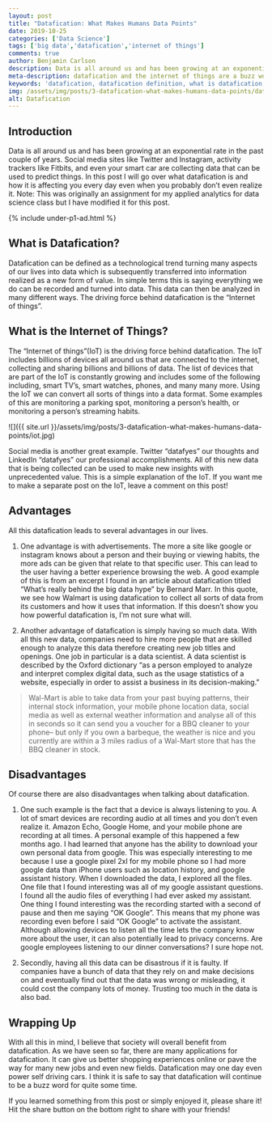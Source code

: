 ```yaml
---
layout: post
title: "Datafication: What Makes Humans Data Points"
date: 2019-10-25
categories: ['Data Science']
tags: ['big data','datafication','internet of things']
comments: true
author: Benjamin Carlson
description: Data is all around us and has been growing at an exponential rate in the past couple of years. Social media sites like Twitter and Instagram, activity trackers
meta-description: datafication and the internet of things are a buzz word. They are growing bigger as big data and analytics takes off. In this article I'll talk about what is datafication and the internet of things
keywords: 'datafication, datafication definition, what is datafication, internet of things'
img: /assets/img/posts/3-datafication-what-makes-humans-data-points/datafication-what-makes-humans-data-points.png
alt: Datafication
---
```


## Introduction
Data is all around us and has been growing at an exponential rate in the past couple of years. Social media sites like Twitter and Instagram, activity trackers like Fitbits, and even your smart car are collecting data that can be used to predict things. In this post I will go over what datafication is and how it is affecting you every day even when you probably don’t even realize it. Note: This was originally an assignment for my applied analytics for data science class but I have modified it for this post.

{% include under-p1-ad.html %}

## What is Datafication?
Datafication can be defined as a technological trend turning many aspects of our lives into data which is subsequently transferred into information realized as a new form of value. In simple terms this is saying everything we do can be recorded and turned into data. This data can then be analyzed in many different ways. The driving force behind datafication is the “Internet of things”. 

## What is the Internet of Things?
The “Internet of things”(IoT) is the driving force behind datafication. The IoT includes billions of devices all around us that are connected to the internet, collecting and sharing billions and billions of data. The list of devices that are part of the IoT is constantly growing and includes some of the following including, smart TV’s, smart watches, phones, and many many more. Using the IoT we can convert all sorts of things into a data format. Some examples of this are monitoring a parking spot, monitoring a person’s health, or monitoring a person’s streaming habits. 

<span class="blog-post-imbedded-img">
![]({{ site.url }}/assets/img/posts/3-datafication-what-makes-humans-data-points/iot.jpg) 
</span>

Social media is another great example. Twitter “datafyes” our thoughts and LinkedIn “datafyes” our professional accomplishments. All of this new data that is being collected can be used to make new insights with unprecedented value. This is a simple explanation of the IoT. If you want me to make a separate post on the IoT, leave a comment on this post!

## Advantages
All this datafication leads to several advantages in our lives. 

1. One advantage is with advertisements. The more a site like google or instagram knows about a person and their buying or viewing habits, the more ads can be given that relate to that specific user. This can lead to the user having a better experience browsing the web. A good example of this is from an excerpt I found in an article about datafication titled “What’s really behind the big data hype” by Bernard Marr. In this quote, we see how Walmart is using datafication to collect all sorts of data from its customers and how it uses that information. If this doesn’t show you how powerful datafication is, I’m not sure what will.  

2. Another advantage of datafication is simply having so much data. With all this new data, companies need to hire more people that are skilled enough to analyze this data therefore creating new job titles and openings. One job in particular is a data scientist. A data scientist is described by the Oxford dictionary “as a person employed to analyze and interpret complex digital data, such as the usage statistics of a website, especially in order to assist a business in its decision-making.”

> Wal-Mart is able to take data from your past buying patterns, their internal stock information, your mobile phone location data, social media as well as external weather information and analyse all of this in seconds so it can send you a voucher for a BBQ cleaner to your phone– but only if you own a barbeque, the weather is nice and you currently are within a 3 miles radius of a Wal-Mart store that has the BBQ cleaner in stock. 

## Disadvantages
Of course there are also disadvantages when talking about datafication.

1. One such example is the fact that a device is always listening to you. A lot of smart devices are recording audio at all times and you don’t even realize it. Amazon Echo, Google Home, and your mobile phone are recording at all times. A personal example of this happened a few months ago. I had learned that anyone has the ability to download your own personal data from google. This was especially interesting to me because I use a google pixel 2xl for my mobile phone so I had more google data than iPhone users such as location history, and google assistant history. When I downloaded the data, I explored all the files. One file that I found interesting was all of my google assistant questions. I found all the audio files of everything I had ever asked my assistant. One thing I found interesting was the recording started with a second of pause and then me saying “OK Google”. This means that my phone was recording even before I said “OK Google” to activate the assistant. Although allowing devices to listen all the time lets the company know more about the user, it can also potentially lead to privacy concerns. Are google employees listening to our dinner conversations? I sure hope not.

2. Secondly, having all this data can be disastrous if it is faulty. If companies have a bunch of data that they rely on and make decisions on and eventually find out that the data was wrong or misleading, it could cost the company lots of money. Trusting too much in the data is also bad.

## Wrapping Up
With all this in mind, I believe that society will overall benefit from datafication. As we have seen so far, there are many applications for datafication. It can give us better shopping experiences online or pave the way for many new jobs and even new fields. Datafication may one day even power self driving cars. I think it is safe to say that datafication will continue to be a buzz word for quite some time. 

If you learned something from this post or simply enjoyed it, please share it! Hit the share button on the bottom right to share with your friends!  
